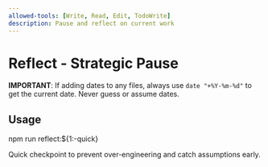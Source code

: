 ```yaml
---
allowed-tools: [Write, Read, Edit, TodoWrite]
description: Pause and reflect on current work
---
```


# Reflect - Strategic Pause

**IMPORTANT**: If adding dates to any files, always use `date "+%Y-%m-%d"` to get the current date. Never guess or assume dates.

## Usage

<bash>
npm run reflect:${1:-quick}
</bash>

Quick checkpoint to prevent over-engineering and catch assumptions early.
